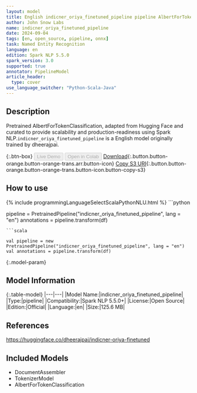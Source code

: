 ```yaml
---
layout: model
title: English indicner_oriya_finetuned_pipeline pipeline AlbertForTokenClassification from dheerajpai
author: John Snow Labs
name: indicner_oriya_finetuned_pipeline
date: 2024-09-04
tags: [en, open_source, pipeline, onnx]
task: Named Entity Recognition
language: en
edition: Spark NLP 5.5.0
spark_version: 3.0
supported: true
annotator: PipelineModel
article_header:
  type: cover
use_language_switcher: "Python-Scala-Java"
---
```


## Description

Pretrained AlbertForTokenClassification, adapted from Hugging Face and curated to provide scalability and production-readiness using Spark NLP.`indicner_oriya_finetuned_pipeline` is a English model originally trained by dheerajpai.

{:.btn-box}
<button class="button button-orange" disabled>Live Demo</button>
<button class="button button-orange" disabled>Open in Colab</button>
[Download](https://s3.amazonaws.com/auxdata.johnsnowlabs.com/public/models/indicner_oriya_finetuned_pipeline_en_5.5.0_3.0_1725486628758.zip){:.button.button-orange.button-orange-trans.arr.button-icon}
[Copy S3 URI](s3://auxdata.johnsnowlabs.com/public/models/indicner_oriya_finetuned_pipeline_en_5.5.0_3.0_1725486628758.zip){:.button.button-orange.button-orange-trans.button-icon.button-copy-s3}

## How to use



<div class="tabs-box" markdown="1">
{% include programmingLanguageSelectScalaPythonNLU.html %}
```python

pipeline = PretrainedPipeline("indicner_oriya_finetuned_pipeline", lang = "en")
annotations =  pipeline.transform(df)   

```
```scala

val pipeline = new PretrainedPipeline("indicner_oriya_finetuned_pipeline", lang = "en")
val annotations = pipeline.transform(df)

```
</div>

{:.model-param}
## Model Information

{:.table-model}
|---|---|
|Model Name:|indicner_oriya_finetuned_pipeline|
|Type:|pipeline|
|Compatibility:|Spark NLP 5.5.0+|
|License:|Open Source|
|Edition:|Official|
|Language:|en|
|Size:|125.6 MB|

## References

https://huggingface.co/dheerajpai/indicner-oriya-finetuned

## Included Models

- DocumentAssembler
- TokenizerModel
- AlbertForTokenClassification